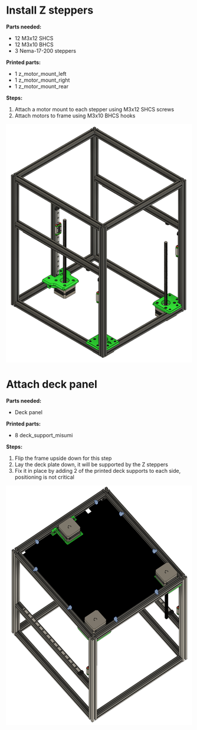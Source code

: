 # Install Z steppers

**Parts needed:**
* 12 M3x12 SHCS 
* 12 M3x10 BHCS
* 3 Nema-17-200 steppers
  
**Printed parts:**
* 1 z_motor_mount_left
* 1 z_motor_mount_right
* 1 z_motor_mount_rear

**Steps:**

1. Attach a motor mount to each stepper using M3x12 SHCS screws
2. Attach motors to frame using M3x10 BHCS hooks

![](images/z_steppers_added.png)


# Attach deck panel

**Parts needed:**
* Deck panel 
  
**Printed parts:**
* 8 deck_support_misumi

**Steps:**
1. Flip the frame upside down for this step
2. Lay the deck plate down, it will be supported by the Z steppers
3. Fix it in place by adding 2 of the printed deck supports to each side, positioning is not critical

![](images/deck_plate_added_bottom_view.png)